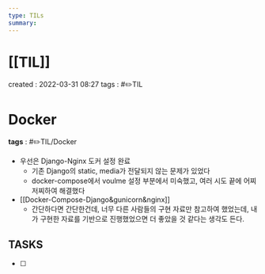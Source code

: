 ```yaml
---
type: TILs
summary: 
---
```


# [[TIL]]
created : 2022-03-31 08:27
tags : #✏️TIL

# Docker
**tags** : #✏️TIL/Docker 
- 우선은 Django-Nginx 도커 설정 완료
	- 기존 Django의 static, media가 전달되지 않는 문제가 있었다
	- docker-compose에서 voulme 설정 부분에서 미숙했고, 여러 시도 끝에 어찌저찌하여 해결했다
- [[Docker-Compose-Django&gunicorn&nginx]]
	- 간단하다면 간단한건데, 너무 다른 사람들의 구현 자료만 참고하여 했었는데, 내가 구현한 자료를 기반으로 진행했었으면 더 좋았을 것 같다는 생각도 든다.

## TASKS
- [ ] 
